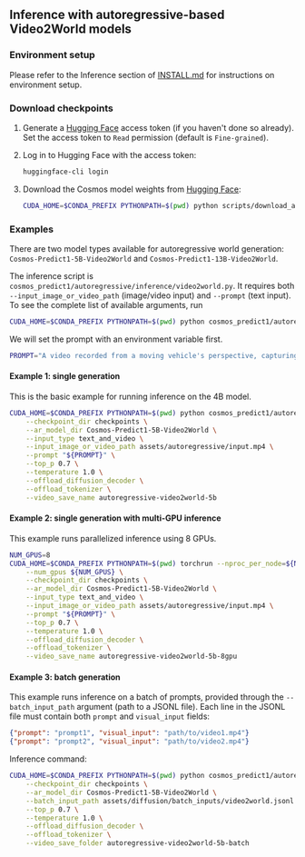 ## Inference with autoregressive-based Video2World models

### Environment setup

Please refer to the Inference section of [INSTALL.md](/INSTALL.md#inference) for instructions on environment setup.

### Download checkpoints

1. Generate a [Hugging Face](https://huggingface.co/settings/tokens) access token (if you haven't done so already). Set the access token to `Read` permission (default is `Fine-grained`).

2. Log in to Hugging Face with the access token:
   ```bash
   huggingface-cli login
   ```

3. Download the Cosmos model weights from [Hugging Face](https://huggingface.co/collections/nvidia/cosmos-predict1-67c9d1b97678dbf7669c89a7):
   ```bash
   CUDA_HOME=$CONDA_PREFIX PYTHONPATH=$(pwd) python scripts/download_autoregressive_checkpoints.py --model_sizes 5B 13B
   ```

### Examples
There are two model types available for autoregressive world generation: `Cosmos-Predict1-5B-Video2World` and `Cosmos-Predict1-13B-Video2World`.

The inference script is `cosmos_predict1/autoregressive/inference/video2world.py`.
It requires both `--input_image_or_video_path` (image/video input) and `--prompt` (text input).
To see the complete list of available arguments, run
```bash
CUDA_HOME=$CONDA_PREFIX PYTHONPATH=$(pwd) python cosmos_predict1/autoregressive/inference/video2world.py --help
```

We will set the prompt with an environment variable first.
```bash
PROMPT="A video recorded from a moving vehicle's perspective, capturing roads, buildings, landscapes, and changing weather and lighting conditions."
```

#### Example 1: single generation
This is the basic example for running inference on the 4B model.
```bash
CUDA_HOME=$CONDA_PREFIX PYTHONPATH=$(pwd) python cosmos_predict1/autoregressive/inference/video2world.py \
    --checkpoint_dir checkpoints \
    --ar_model_dir Cosmos-Predict1-5B-Video2World \
    --input_type text_and_video \
    --input_image_or_video_path assets/autoregressive/input.mp4 \
    --prompt "${PROMPT}" \
    --top_p 0.7 \
    --temperature 1.0 \
    --offload_diffusion_decoder \
    --offload_tokenizer \
    --video_save_name autoregressive-video2world-5b
```

#### Example 2: single generation with multi-GPU inference
This example runs parallelized inference using 8 GPUs.
```bash
NUM_GPUS=8
CUDA_HOME=$CONDA_PREFIX PYTHONPATH=$(pwd) torchrun --nproc_per_node=${NUM_GPUS} cosmos_predict1/autoregressive/inference/video2world.py \
    --num_gpus ${NUM_GPUS} \
    --checkpoint_dir checkpoints \
    --ar_model_dir Cosmos-Predict1-5B-Video2World \
    --input_type text_and_video \
    --input_image_or_video_path assets/autoregressive/input.mp4 \
    --prompt "${PROMPT}" \
    --top_p 0.7 \
    --temperature 1.0 \
    --offload_diffusion_decoder \
    --offload_tokenizer \
    --video_save_name autoregressive-video2world-5b-8gpu
```

#### Example 3: batch generation
This example runs inference on a batch of prompts, provided through the `--batch_input_path` argument (path to a JSONL file).
Each line in the JSONL file must contain both `prompt` and `visual_input` fields:
```json
{"prompt": "prompt1", "visual_input": "path/to/video1.mp4"}
{"prompt": "prompt2", "visual_input": "path/to/video2.mp4"}
```
Inference command:
```bash
CUDA_HOME=$CONDA_PREFIX PYTHONPATH=$(pwd) python cosmos_predict1/autoregressive/inference/video2world.py \
    --checkpoint_dir checkpoints \
    --ar_model_dir Cosmos-Predict1-5B-Video2World \
    --batch_input_path assets/diffusion/batch_inputs/video2world.jsonl \
    --top_p 0.7 \
    --temperature 1.0 \
    --offload_diffusion_decoder \
    --offload_tokenizer \
    --video_save_folder autoregressive-video2world-5b-batch
```
